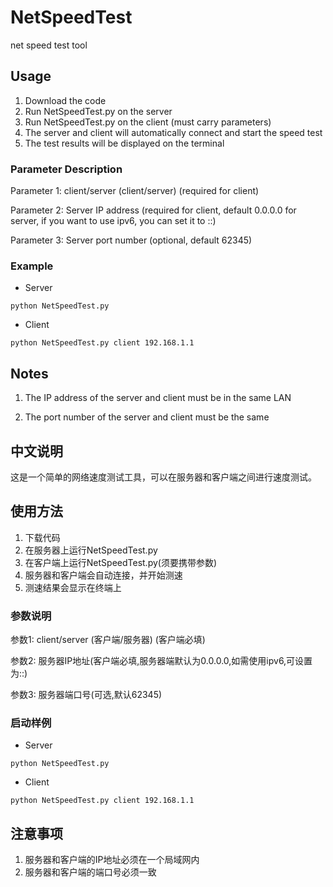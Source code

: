 # NetSpeedTest

net speed test tool

## Usage

1. Download the code
2. Run NetSpeedTest.py on the server
3. Run NetSpeedTest.py on the client (must carry parameters)
4. The server and client will automatically connect and start the speed test
5. The test results will be displayed on the terminal

### Parameter Description

Parameter 1: client/server (client/server) (required for client)

Parameter 2: Server IP address (required for client, default 0.0.0.0 for server, if you want to use ipv6, you can set it to ::)

Parameter 3: Server port number (optional, default 62345)

### Example

- Server

```shell
python NetSpeedTest.py
```

- Client

```shell
python NetSpeedTest.py client 192.168.1.1
```

## Notes

1. The IP address of the server and client must be in the same LAN

2. The port number of the server and client must be the same

## 中文说明

这是一个简单的网络速度测试工具，可以在服务器和客户端之间进行速度测试。

## 使用方法

1. 下载代码
2. 在服务器上运行NetSpeedTest.py
3. 在客户端上运行NetSpeedTest.py(须要携带参数)
4. 服务器和客户端会自动连接，并开始测速
5. 测速结果会显示在终端上

### 参数说明

参数1: client/server (客户端/服务器) (客户端必填)

参数2: 服务器IP地址(客户端必填,服务器端默认为0.0.0.0,如需使用ipv6,可设置为::)

参数3: 服务器端口号(可选,默认62345)

### 启动样例

- Server

```shell
python NetSpeedTest.py
```

- Client

```shell
python NetSpeedTest.py client 192.168.1.1
```

## 注意事项

1. 服务器和客户端的IP地址必须在一个局域网内
2. 服务器和客户端的端口号必须一致
